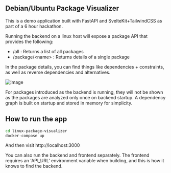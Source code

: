 ## Debian/Ubuntu Package Visualizer

This is a demo application built with FastAPI and SvelteKit+TailwindCSS as part of a 6 hour hackathon.

Running the backend on a linux host will expose a package API that provides the following:
- /all : Returns a list of all packages
- /package/\<name\> : Returns details of a single package

In the package details, you can find things like dependencies + constraints, as well as reverse dependencies and alternatives.

![image](https://user-images.githubusercontent.com/8523191/187025673-3ee44f46-0e6c-4f58-9931-80160c0e67fa.png)

For packages introduced as the backend is running, they will not be shown as the packages are analyzed only once on backend startup.
A dependency graph is built on startup and stored in memory for simplicity.

## How to run the app

```bash
cd linux-package-visualizer
docker-compose up
```

And then visit http://localhost:3000

You can also run the backend and frontend separately. The frontend requires an 'API_URL' environment variable when building, and this is how it knows to find the backend.

